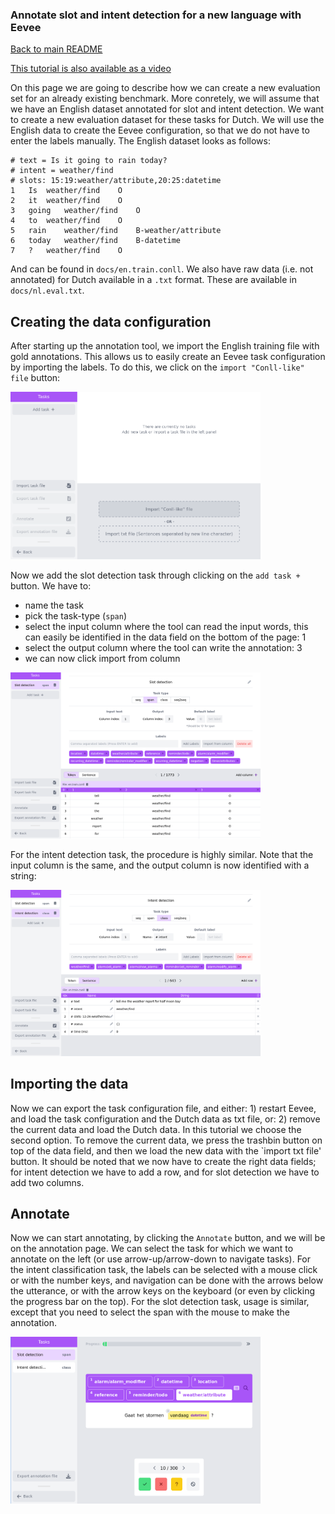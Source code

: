 ### Annotate slot and intent detection for a new language with Eevee

[Back to main README](../README.md)

[This tutorial is also available as a video](https://youtu.be/COzBEfWdVnA)

On this page we are going to describe how we can create a new evaluation set
for an already existing benchmark. More conretely, we will assume that we have
an English dataset annotated for slot and intent detection. We want to create a
new evaluation dataset for these tasks for Dutch. We will use the English data
to create the Eevee configuration, so that we do not have to enter the labels
manually. The English dataset looks as follows:

```
# text = Is it going to rain today?
# intent = weather/find
# slots: 15:19:weather/attribute,20:25:datetime
1	Is	weather/find	O
2	it	weather/find	O
3	going	weather/find	O
4	to	weather/find	O
5	rain	weather/find	B-weather/attribute
6	today	weather/find	B-datetime
7	?	weather/find	O

```

And can be found in `docs/en.train.conll`. We also have raw data (i.e. not
annotated) for Dutch available in a `.txt` format. These are available in
`docs/nl.eval.txt`. 

## Creating the data configuration
After starting up the annotation tool, we import the English training file with 
gold annotations. This allows us to easily create an Eevee task configuration by
importing the labels. To do this, we click on the `import "Conll-like" file` button:

<img src="import-conll.png" width="400px">

Now we add the slot detection task through clicking on the `add task +` button.
We have to:
* name the task
* pick the task-type (`span`)
* select the input column where the tool can read the input words, this can
  easily be identified in the data field on the bottom of the page: 1
* select the output column where the tool can write the annotation: 3
* we can now click import from column

<img src="slot-detection.png" width="400px">


For the intent detection task, the procedure is highly similar. Note that the
input column is the same, and the output column is now identified with a string:

<img src="intent-detection.png" width="400px">

## Importing the data
Now we can export the task configuration file, and either: 1) restart Eevee, and
load the task configuration and the Dutch data as txt file, or: 2) remove the current
data and load the Dutch data. In this tutorial we choose the second option. To remove
the current data, we press the trashbin button on top of the data field, and
then we load the new data with the `import txt file' button. It should be noted
that we now have to create the right data fields; for intent detection we have
to add a row, and for slot detection we have to add two columns.



## Annotate
Now we can start annotating, by clicking the `Annotate` button, and we will be on 
the annotation page. We can select the task for which we want to annotate on the left
(or use arrow-up/arrow-down to navigate tasks). For the intent classification task, 
the labels can be selected with a mouse click or with the number keys, and navigation can
be done with the arrows below the utterance, or with the arrow keys on the keyboard (or even
by clicking the progress bar on the top). For the slot detection task, usage is similar, except
that you need to select the span with the mouse to make the annotation.

<img src="xsid-annotation.png" width="400px">




